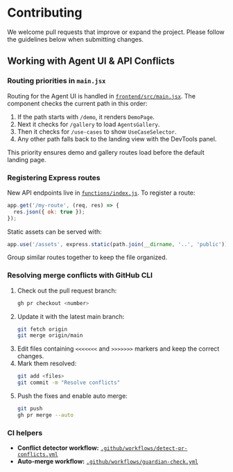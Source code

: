 # Contributing

We welcome pull requests that improve or expand the project. Please follow the guidelines below when submitting changes.

## Working with Agent UI & API Conflicts

### Routing priorities in `main.jsx`
Routing for the Agent UI is handled in [`frontend/src/main.jsx`](frontend/src/main.jsx). The component checks the current path in this order:
1. If the path starts with `/demo`, it renders `DemoPage`.
2. Next it checks for `/gallery` to load `AgentsGallery`.
3. Then it checks for `/use-cases` to show `UseCaseSelector`.
4. Any other path falls back to the landing view with the DevTools panel.

This priority ensures demo and gallery routes load before the default landing page.

### Registering Express routes
New API endpoints live in [`functions/index.js`](functions/index.js). To register a route:
```js
app.get('/my-route', (req, res) => {
  res.json({ ok: true });
});
```
Static assets can be served with:
```js
app.use('/assets', express.static(path.join(__dirname, '..', 'public')));
```
Group similar routes together to keep the file organized.

### Resolving merge conflicts with GitHub CLI
1. Check out the pull request branch:
   ```bash
   gh pr checkout <number>
   ```
2. Update it with the latest main branch:
   ```bash
   git fetch origin
   git merge origin/main
   ```
3. Edit files containing `<<<<<<<` and `>>>>>>>` markers and keep the correct changes.
4. Mark them resolved:
   ```bash
   git add <files>
   git commit -m "Resolve conflicts"
   ```
5. Push the fixes and enable auto merge:
   ```bash
   git push
   gh pr merge --auto
   ```

### CI helpers
- **Conflict detector workflow:** [`.github/workflows/detect-pr-conflicts.yml`](.github/workflows/detect-pr-conflicts.yml)
- **Auto‑merge workflow:** [`.github/workflows/guardian-check.yml`](.github/workflows/guardian-check.yml)
